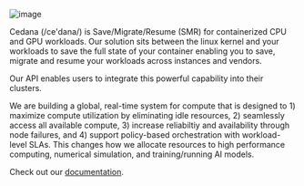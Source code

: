 ![image](https://github.com/user-attachments/assets/2cfe56a2-d292-4e62-a5bf-39cb2ab03c37)

Cedana (/ce'dana/) is Save/Migrate/Resume (SMR) for containerized CPU and GPU workloads. Our solution sits between the linux kernel and your workloads to save the full state of your container enabling you to save, migrate and resume your workloads across instances and vendors. 

Our API enables users to integrate this powerful capability into their clusters. 

We are building a global, real-time system for compute that is designed to 1) maximize compute utilization by eliminating idle resources, 2) seamlessly access all available compute, 3) increase reliabiltiy and availability through node failures, and 4) support policy-based orchestration with workload-level SLAs. This changes how we allocate resources to high performance computing, numerical simulation, and training/running AI models.

Check out our [documentation](https://docs.cedana.ai/).
